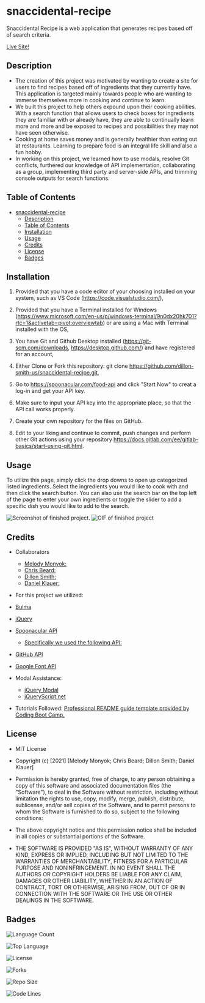 # snaccidental-recipe
Snaccidental Recipe is a web application that generates recipes based off of search criteria. 

[Live Site!](https://cbeard22.github.io/snaccidental-recipe/)

## Description
- The creation of this project was motivated by wanting to create a site for users to find recipes based off of ingredients that they currently have. This application is targeted mainly towards people who are wanting to immerse themselves more in cooking and continue to learn. 
- We built this project to help others expound upon their cooking abilities. With a search function that allows users to check boxes for ingredients they are familiar with or already have, they are able to continually learn more and more and be exposed to recipes and possibilities they may not have seen otherwise. 
- Cooking at home saves money and is generally healthier than eating out at restaurants. Learning to prepare food is an integral life skill and also a fun hobby. 
- In working on this project, we learned how to use modals, resolve Git conflicts, furthered our knowledge of API implementation, collaborating as a group, implementing third party and server-side APIs, and trimming console outputs for search functions.

## Table of Contents
- [snaccidental-recipe](#snaccidental-recipe)
  - [Description](#description)
  - [Table of Contents](#table-of-contents)
  - [Installation](#installation)
  - [Usage](#usage)
  - [Credits](#credits)
  - [License](#license)
  - [Badges](#badges)

## Installation
1. Provided that you have a code editor of your choosing installed on your system, such as VS Code (https://code.visualstudio.com/),

2. Provided that you have a Terminal installed for Windows (https://www.microsoft.com/en-us/p/windows-terminal/9n0dx20hk701?rtc=1&activetab=pivot:overviewtab) or are using a Mac with Terminal installed with the OS,

3. You have Git and Github Desktop installed (https://git-scm.com/downloads, https://desktop.github.com/) and have registered for an account,

4. Either Clone or Fork this repository: git clone https://github.com/dillon-smith-us/snaccidental-recipe.git,

5. Go to https://spoonacular.com/food-api and click "Start Now" to creat a log-in and get your API key.

6. Make sure to input your API key into the appropriate place, so that the API call works properly.

7. Create your own repository for the files on GitHub.

8. Edit to your liking and continue to commit, push changes and perform other Git actions using your repository https://docs.gitlab.com/ee/gitlab-basics/start-using-git.html.

## Usage
To utilize this page, simply click the drop downs to open up categorized listed ingredients. Select the ingredients you would like to cook with and then click the search button. You can also use the search bar on the top left of the page to enter your own ingredients or toggle the slider to add a specific dish you would like to add to the search. 

![Screenshot of finished project.](./assets/images/screenshot.png)
![GIF of finished project](./assets/images/snaccidentalrecipe.gif)

## Credits
- Collaborators
  - [Melody Monyok:](https://github.com/mmonyok)
  - [Chris Beard:](https://github.com/cbeard22)
  - [Dillon Smith:](https://github.com/dillon-smith-us)
  - [Daniel Klauer:](https://github.com/danielkl12)

- For this project we utilized:
- [Bulma](https://bulma.io/)
- [jQuery](https://jquery.com/)
- [Spoonacular API](https://spoonacular.com)
  - [Specifically we used the following API:](https://api.spoonacular.com/recipes/complexSearch)
- [GitHub API](https://docs.github.com) 
- [Google Font API](https://fonts.googleapis.com/css2)
- Modal Assistance:
  - [jQuery Modal](https://github.com/kylefox/jquery-modal)
  - [jQueryScript.net](https://www.jqueryscript.net/lightbox/Simple-jQuery-Plugin-For-Opening-A-Popup-Window-On-Page-load.html)

- Tutorials Followed:
[Professional README guide template provided by Coding Boot Camp.](https://github.com/coding-boot-camp)

## License
- MIT License

- Copyright (c) [2021] [Melody Monyok; Chris Beard; Dillon Smith; Daniel Klauer]

- Permission is hereby granted, free of charge, to any person obtaining a copy
of this software and associated documentation files (the "Software"), to deal
in the Software without restriction, including without limitation the rights
to use, copy, modify, merge, publish, distribute, sublicense, and/or sell
copies of the Software, and to permit persons to whom the Software is
furnished to do so, subject to the following conditions:

- The above copyright notice and this permission notice shall be included in all
copies or substantial portions of the Software.

- THE SOFTWARE IS PROVIDED "AS IS", WITHOUT WARRANTY OF ANY KIND, EXPRESS OR
IMPLIED, INCLUDING BUT NOT LIMITED TO THE WARRANTIES OF MERCHANTABILITY,
FITNESS FOR A PARTICULAR PURPOSE AND NONINFRINGEMENT. IN NO EVENT SHALL THE
AUTHORS OR COPYRIGHT HOLDERS BE LIABLE FOR ANY CLAIM, DAMAGES OR OTHER
LIABILITY, WHETHER IN AN ACTION OF CONTRACT, TORT OR OTHERWISE, ARISING FROM,
OUT OF OR IN CONNECTION WITH THE SOFTWARE OR THE USE OR OTHER DEALINGS IN THE
SOFTWARE.


## Badges
![Language Count](https://img.shields.io/github/languages/count/dillon-smith-us/snaccidental-recipe?color=blueviolet&label=Repo%20Language%20Count&logo=GitHub&logoColor=blueviolet&style=plastic)

![Top Language](https://img.shields.io/github/languages/top/dillon-smith-us/snaccidental-recipe?color=blue&logo=GitHub&logoColor=blue&style=plastic)

![License](https://img.shields.io/github/license/dillon-smith-us/snaccidental-recipe?color=green&logo=github&logoColor=green)

![Forks](https://img.shields.io/github/forks/dillon-smith-us/snaccidental-recipe?color=yellow&logo=github&logoColor=yellow&style=plastic)

![Repo Size](https://img.shields.io/github/repo-size/dillon-smith-us/snaccidental-recipe?color=important&logo=github&logoColor=important&style=plastic)

![Code Lines](https://img.shields.io/tokei/lines/github/dillon-smith-us/snaccidental-recipe?color=FF0000&label=code%20lines&logo=github&logoColor=FF0000&style=plastic)

